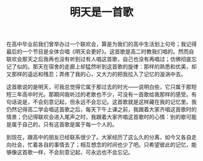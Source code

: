 ﻿---
layout: post
title: 明天是一首歌
excerpt: "只希望彼此的记忆，能够像这首歌一样，不会刻意记起，可永远也不会忘记。"
category: 旧时日记
comments: false
tag:
- 旧时日记
---


在高中毕业前我们曾举办过一个联欢会，算是为我们的高中生活划上句号；我记得最后的一个节目是全体合唱《明天会更好》。这首歌是高二时教我们唱的。然而自联欢会那天之后我再也没有听到过有人唱这首歌，自己也没有再唱过；仿佛彻底忘记了似的。那天在宿舍的走廊上却猛然听到这首歌的旋律：那样的熟悉和优美，却又那样的遥远和残忍；弄疼了我的心，又大力的把我拉入了记忆的漩涡中去。

这首歌说的是明天，可我总觉得它属于那过去的时光——说明白些，它只属于那短短三年高中时光。那期间我听过的老歌也不少，可没有一首歌给我那样的感受。有句话说是，不会刻意记起，但永远不会忘记。这首歌就是这样藏在我的记忆里。我仍然记得高二学会唱这首歌之后，每天下午上课之前，我跟着大家齐唱这首歌时的情景；仍记得联欢会进入尾声之时，我跟着大家齐唱这首歌时的心情：别的歌可能是属于自己的，只有这首歌是属于每一个人的。

到现在，跟高中的朋友已经联系很少了。大家经历了这么久的分离，如今又各自走向社会，忙着各自的事情去了；相互想念的时间也少了吧。只希望彼此的记忆，能够像这首歌一样，不会刻意记起，可永远也不会忘记。